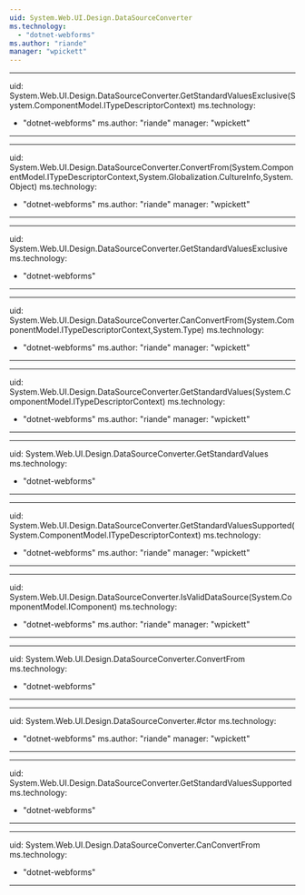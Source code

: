 ```yaml
---
uid: System.Web.UI.Design.DataSourceConverter
ms.technology: 
  - "dotnet-webforms"
ms.author: "riande"
manager: "wpickett"
---
```


---
uid: System.Web.UI.Design.DataSourceConverter.GetStandardValuesExclusive(System.ComponentModel.ITypeDescriptorContext)
ms.technology: 
  - "dotnet-webforms"
ms.author: "riande"
manager: "wpickett"
---

---
uid: System.Web.UI.Design.DataSourceConverter.ConvertFrom(System.ComponentModel.ITypeDescriptorContext,System.Globalization.CultureInfo,System.Object)
ms.technology: 
  - "dotnet-webforms"
ms.author: "riande"
manager: "wpickett"
---

---
uid: System.Web.UI.Design.DataSourceConverter.GetStandardValuesExclusive
ms.technology: 
  - "dotnet-webforms"
---

---
uid: System.Web.UI.Design.DataSourceConverter.CanConvertFrom(System.ComponentModel.ITypeDescriptorContext,System.Type)
ms.technology: 
  - "dotnet-webforms"
ms.author: "riande"
manager: "wpickett"
---

---
uid: System.Web.UI.Design.DataSourceConverter.GetStandardValues(System.ComponentModel.ITypeDescriptorContext)
ms.technology: 
  - "dotnet-webforms"
ms.author: "riande"
manager: "wpickett"
---

---
uid: System.Web.UI.Design.DataSourceConverter.GetStandardValues
ms.technology: 
  - "dotnet-webforms"
---

---
uid: System.Web.UI.Design.DataSourceConverter.GetStandardValuesSupported(System.ComponentModel.ITypeDescriptorContext)
ms.technology: 
  - "dotnet-webforms"
ms.author: "riande"
manager: "wpickett"
---

---
uid: System.Web.UI.Design.DataSourceConverter.IsValidDataSource(System.ComponentModel.IComponent)
ms.technology: 
  - "dotnet-webforms"
ms.author: "riande"
manager: "wpickett"
---

---
uid: System.Web.UI.Design.DataSourceConverter.ConvertFrom
ms.technology: 
  - "dotnet-webforms"
---

---
uid: System.Web.UI.Design.DataSourceConverter.#ctor
ms.technology: 
  - "dotnet-webforms"
ms.author: "riande"
manager: "wpickett"
---

---
uid: System.Web.UI.Design.DataSourceConverter.GetStandardValuesSupported
ms.technology: 
  - "dotnet-webforms"
---

---
uid: System.Web.UI.Design.DataSourceConverter.CanConvertFrom
ms.technology: 
  - "dotnet-webforms"
---
